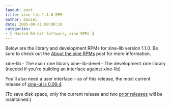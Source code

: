 ```yaml
---
layout: post
title: xine-lib 1.1.0 RPM
author: Daniel
date: 2005-08-31 00:00:10
categories:
- [ Hosted 64-bit Software, xine RPMs ]
---
```


Below are the library and development RPMs for xine-lib version 1.1.0. Be sure to check out the [About the xine RPMs][abt] post for more information.

xine-lib - The main xine library
xine-lib-devel - The development xine library (needed if you're building an interface against xine-lib)

You'll also need a user interface - as of this release, the most current release of [xine-ui is 0.99.4][ui].

(To save disk space, only the current release and two [prior releases][pri] will be maintained.)


[abt]: /2005/about-the-xine-rpms.html "About the xine RPMs &bull; The Bit Badger Blog"
[ui]:  /2005/xine-ui-0-99-4-rpm.html "xine-ui 0.99.4 RPM &bull; The Bit Badger Blog"
[pri]: /2005/xine-lib-1-0-1-rpm.html "xine-lib 1.0.1 RPM &bull; The Bit Badger Blog"
